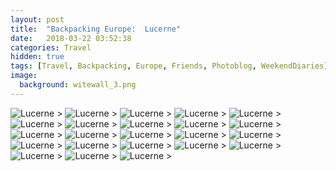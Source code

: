 ```yaml
---
layout: post
title:  "Backpacking Europe:  Lucerne"
date:   2018-03-22 03:52:38
categories: Travel
hidden: true
tags: [Travel, Backpacking, Europe, Friends, Photoblog, WeekendDiaries]
image:
  background: witewall_3.png
---
```

<img src="https://i.imgur.com/LVVH6ZB.jpg" alt="Lucerne">
>

<img src="https://i.imgur.com/7cFTH0N.jpg" alt="Lucerne">
>

<img src="https://i.imgur.com/zqLsmFr.jpg" alt="Lucerne">
>

<img src="https://i.imgur.com/fn1nV5q.jpg" alt="Lucerne">
>

<img src="https://i.imgur.com/UeG8tRq.jpg" alt="Lucerne">
>

<img src="https://i.imgur.com/Syzkkvl.jpg" alt="Lucerne">
>

<img src="https://i.imgur.com/LxNo3LF.jpg" alt="Lucerne">
>

<img src="https://i.imgur.com/5AETwPI.jpg" alt="Lucerne">
>

<img src="https://i.imgur.com/iXsxSse.jpg" alt="Lucerne">
>

<img src="https://i.imgur.com/D23GM11.jpg" alt="Lucerne">
>

<img src="https://i.imgur.com/vmjxLWS.jpg" alt="Lucerne">
>

<img src="https://i.imgur.com/iPl2IsT.jpg" alt="Lucerne">
>

<img src="https://i.imgur.com/jGOtJqj.jpg" alt="Lucerne">
>

<img src="https://i.imgur.com/6nBG4Lu.jpg" alt="Lucerne">
>

<img src="https://i.imgur.com/Dfb8cHY.jpg" alt="Lucerne">
>

<img src="https://i.imgur.com/KHFFNZs.jpg" alt="Lucerne">
>

<img src="https://i.imgur.com/knrBMae.jpg" alt="Lucerne">
>

<img src="https://i.imgur.com/Y90kvdb.jpg" alt="Lucerne">
>

<img src="https://i.imgur.com/o8hZPjc.jpg" alt="Lucerne">
>

<img src="https://i.imgur.com/L9Dw2o7.jpg" alt="Lucerne">
>

<img src="https://i.imgur.com/NCjDqDe.jpg" alt="Lucerne">
>

<img src="https://i.imgur.com/6BdhSK0.jpg" alt="Lucerne">
>

<img src="https://i.imgur.com/5OqdRvT.jpg" alt="Lucerne">
>
